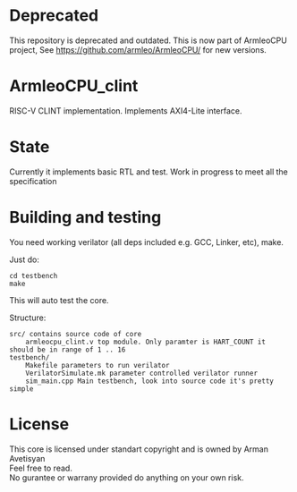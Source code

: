 # Deprecated
This repository is deprecated and outdated. This is now part of ArmleoCPU project, See https://github.com/armleo/ArmleoCPU/ for new versions.

# ArmleoCPU_clint

RISC-V CLINT implementation. Implements AXI4-Lite interface.


# State
Currently it implements basic RTL and test. Work in progress to meet all the specification

# Building and testing
You need working verilator (all deps included e.g. GCC, Linker, etc), make.

Just do:
```
cd testbench
make
```

This will auto test the core.

Structure:
```
src/ contains source code of core
    armleocpu_clint.v top module. Only paramter is HART_COUNT it should be in range of 1 .. 16
testbench/
    Makefile parameters to run verilator
    VerilatorSimulate.mk parameter controlled verilator runner
    sim_main.cpp Main testbench, look into source code it's pretty simple
```

# License
This core is licensed under standart copyright and is owned by Arman Avetisyan  
Feel free to read.  
No gurantee or warrany provided do anything on your own risk.  
